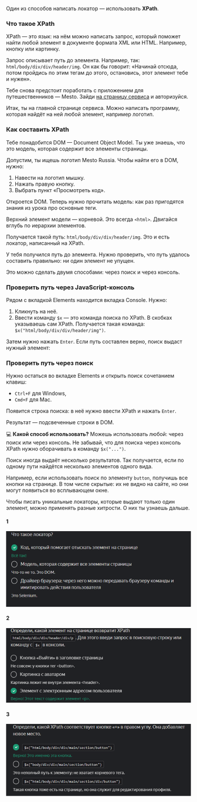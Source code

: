 Один из способов написать локатор — использовать **XPath**.

### Что такое XPath

XPath — это язык: на нём можно написать запрос, который поможет найти любой элемент в документе формата XML или HTML. Например, кнопку или картинку.

Запрос описывает путь до элемента. Например, так: `html/body/div/div/header/img`. Он как бы говорит: «Начинай отсюда, потом пройдись по этим тегам до этого, остановись, этот элемент тебе и нужен».

Тебе снова предстоит поработать с приложением для путешественников — Mesto. Зайди [на страницу сервиса](https://qa-mesto.praktikum-services.ru/) и авторизуйся.

Итак, ты на главной странице сервиса. Можно написать программу, которая найдёт на ней любой элемент, например логотип.

### Как составить XPath

Тебе понадобится DOM — Document Object Model. Ты уже знаешь, что это модель, которая содержит все элементы страницы.

Допустим, ты ищешь логотип Mesto Russia. Чтобы найти его в DOM, нужно:

1. Навести на логотип мышку.
2. Нажать правую кнопку.
3. Выбрать пункт «Просмотреть код».

Откроется DOM. Теперь нужно прочитать модель: как раз пригодятся знания из урока про основные теги.

Верхний элемент модели — корневой. Это всегда `<html>`. Двигайся вглубь по иерархии элементов.

Получается такой путь: `html/body/div/div/header/img`. Это и есть локатор, написанный на XPath.

У тебя получился путь до элемента. Нужно проверить, что путь удалось составить правильно: ни один элемент не упущен.

Это можно сделать двумя способами: через поиск и через консоль.

### Проверить путь через **JavaScript-консоль**

Рядом с вкладкой Elements находится вкладка Console. Нужно:

1. Кликнуть на неё.
2. Ввести команду `$x` — это команда поиска по XPath. В скобках указываешь сам XPath. Получается такая команда: `$x("html/body/div/div/header/img")`.

Затем нужно нажать `Enter`. Если путь составлен верно, поиск выдаст нужный элемент:

### Проверить путь через поиск

Нужно остаться во вкладке Elements и открыть поиск сочетанием клавиш:

- `Ctrl+F` для Windows,
- `Cmd+F` для Mac.

Появится строка поиска: в неё нужно ввести XPath и нажать `Enter`.

Результат — подсвеченные строки в DOM.

💻 **Какой способ использовать?** Можешь использовать любой: через поиск или через консоль. Не забывай, что для поиска через консоль XPath нужно оборачивать в команду `$x("...")`.

Поиск иногда выдаёт несколько результатов. Так получается, если по одному пути найдётся несколько элементов одного вида.

Например, если использовать поиск по элементу `button`, получишь все кнопки на странице. В том числе скрытые: их не видно на сайте, но они могут появиться во всплывающем окне.

Чтобы писать уникальные локаторы, которые выдают только один элемент, можно применять разные хитрости. О них ты узнаешь дальше.

#### 1
![img_1.png](img%2Fimg_1.png)

#### 2
![img_2.png](img%2Fimg_2.png)

#### 3
![img_3.png](img%2Fimg_3.png)